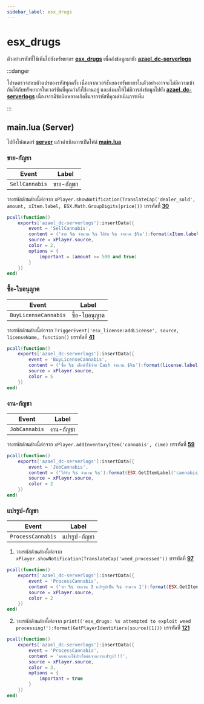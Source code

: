 ```yaml
---
sidebar_label: esx_drugs
---
```


# esx_drugs

ตัวอย่างรหัสที่ใช้เพิ่มไปยังทรัพยากร **[esx_drugs](https://github.com/esx-framework/esx_drugs)** เพื่อส่งข้อมูลมายัง **[azael_dc-serverlogs](../../)**

:::danger

โปรดตรวจสอบตัวแปรของรหัสทุกครั้ง เนื่องจากเวอร์ชันของทรัพยากรในตัวอย่างอาจจะไม่มีความเข้ากันได้กับทรัพยากรในเวอร์ชันที่คุณกำลังใช้งานอยู่ และส่งผลให้ไม่มีการส่งข้อมูลไปยัง **[azael_dc-serverlogs](../../)** เนื่องจากมีข้อผิดพลาดเกิดขึ้นจากรหัสที่คุณดำเนินการเพิ่ม

:::

## main.lua (Server)

ไปยังโฟลเดอร์ **[server](https://github.com/esx-framework/esx_drugs/tree/main/server)** แล้วดำเนินการเปิดไฟล์ **[main.lua](https://github.com/esx-framework/esx_drugs/blob/main/server/main.lua)**

### ขาย-กัญชา

| Event                                  | Label
|----------------------------------------|----------------------------------------
| `SellCannabis`                         | ขาย-กัญชา

วางรหัสด้านล่างนี้ต่อจาก `xPlayer.showNotification(TranslateCap('dealer_sold', amount, xItem.label, ESX.Math.GroupDigits(price)))` บรรทัดที่ **[30](https://github.com/esx-framework/esx_drugs/blob/main/server/main.lua#L30)**

```lua
pcall(function()
    exports['azael_dc-serverlogs']:insertData({
        event = 'SellCannabis',
        content = ('ขาย %s จำนวน %s ได้รับ %s จำนวน $%s'):format(xItem.label, amount, (Config.GiveBlack and 'Dirty Money' or 'Cash'), ESX.Math.GroupDigits(price)),
        source = xPlayer.source,
        color = 2,
        options = {
            important = (amount >= 500 and true)
        }
    })
end)
```

### ซื้อ-ใบอนุญาต

| Event                                  | Label
|----------------------------------------|----------------------------------------
| `BuyLicenseCannabis`                   | ซื้อ-ใบอนุญาต

วางรหัสด้านล่างนี้ต่อจาก `TriggerEvent('esx_license:addLicense', source, licenseName, function()` บรรทัดที่ **[41](https://github.com/esx-framework/esx_drugs/blob/main/server/main.lua#L41)**

```lua
pcall(function()
    exports['azael_dc-serverlogs']:insertData({
        event = 'BuyLicenseCannabis',
        content = ('ซื้อ %s เสียค่าใช้จ่าย Cash จำนวน $%s'):format(license.label, ESX.Math.GroupDigits(license.price)),
        source = xPlayer.source,
        color = 5
    })
end)
```

### งาน-กัญชา

| Event                                  | Label
|----------------------------------------|----------------------------------------
| `JobCannabis`                          | งาน-กัญชา

วางรหัสด้านล่างนี้ต่อจาก `xPlayer.addInventoryItem('cannabis', cime)` บรรทัดที่ **[59](https://github.com/esx-framework/esx_drugs/blob/main/server/main.lua#L59)**

```lua
pcall(function()
    exports['azael_dc-serverlogs']:insertData({
        event = 'JobCannabis',
        content = ('ได้รับ %s จำนวน %s'):format(ESX.GetItemLabel('cannabis'), cime),
        source = xPlayer.source,
        color = 2
    })
end)
```

### แปรรูป-กัญชา

| Event                                  | Label
|----------------------------------------|----------------------------------------
| `ProcessCannabis`                      | แปรรูป-กัญชา

1. วางรหัสด้านล่างนี้ต่อจาก `xPlayer.showNotification(TranslateCap('weed_processed'))` บรรทัดที่ **[97](https://github.com/esx-framework/esx_drugs/blob/main/server/main.lua#L97)**

```lua
pcall(function()
    exports['azael_dc-serverlogs']:insertData({
        event = 'ProcessCannabis',
        content = ('นำ %s จำนวน 3 แปรรูปเป็น %s จำนวน 1'):format(ESX.GetItemLabel('cannabis'), ESX.GetItemLabel('marijuana')),
        source = xPlayer.source,
        color = 2
    })
end)
```

2. วางรหัสด้านล่างนี้ต่อจาก `print(('esx_drugs: %s attempted to exploit weed processing!'):format(GetPlayerIdentifiers(source)[1]))` บรรทัดที่ **[121](https://github.com/esx-framework/esx_drugs/blob/main/server/main.lua#L121)**

```lua
pcall(function()
    exports['azael_dc-serverlogs']:insertData({
        event = 'ProcessCannabis',
        content = 'พยายามใช้ประโยชน์จากการแปรรูป!!!',
        source = xPlayer.source,
        color = 3,
        options = {
            important = true
        }
    })
end)
```
